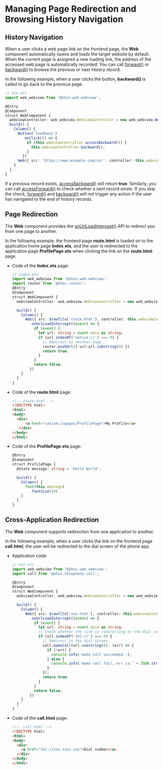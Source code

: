 # Managing Page Redirection and Browsing History Navigation


## History Navigation

When a user clicks a web page link on the frontend page, the **Web** component automatically opens and loads the target website by default. When the current page is assigned a new loading link, the address of the accessed web page is automatically recorded. You can call [forward()](../reference/apis/js-apis-webview.md#forward) or [backward()](../reference/apis/js-apis-webview.md#backward) to browse the previous or next history record.

  In the following example, when a user clicks the button, **backward()** is called to go back to the previous page.

```ts
// xxx.ets
import web_webview from '@ohos.web.webview';

@Entry
@Component
struct WebComponent {
  webviewController: web_webview.WebviewController = new web_webview.WebviewController();
  build() {
    Column() {
      Button('loadData')
        .onClick(() => {
          if (this.webviewController.accessBackward()) {
            this.webviewController.backward();
          }
        })
      Web({ src: 'https://www.example.com/cn/', controller: this.webviewController})
    }
  }
}
```


If a previous record exists, [accessBackward()](../reference/apis/js-apis-webview.md#accessbackward) will return **true**. Similarly, you can call [accessForward()](../reference/apis/js-apis-webview.md#accessforward) to check whether a next record exists. If you skip the check, [forward()](../reference/apis/js-apis-webview.md#forward) and [backward()](../reference/apis/js-apis-webview.md#backward) will not trigger any action if the user has navigated to the end of history records.


## Page Redirection

The **Web** component provides the [onUrlLoadIntercept()](../reference/arkui-ts/ts-basic-components-web.md#onurlloadintercept) API to redirect you from one page to another.

In the following example, the frontend page **route.html** is loaded on to the application home page **Index.ets**, and the user is redirected to the application page **ProfilePage.ets** when clicking the link on the **route.html** page.

- Code of the **Index.ets** page:
  
  ```ts
  // index.ets
  import web_webview from '@ohos.web.webview';
  import router from '@ohos.router';
  @Entry
  @Component
  struct WebComponent {
    webviewController: web_webview.WebviewController = new web_webview.WebviewController();
  
    build() {
      Column() {
        Web({ src: $rawfile('route.html'), controller: this.webviewController })
          .onUrlLoadIntercept((event) => {
            if (event) {
              let url: string = event.data as string;
              if (url.indexOf('native://') === 0) {
                // Redirect to another page.
                router.pushUrl({ url:url.substring(9) })
                return true;
              }
            }
            return false;
          })
      }
    }
  }
  ```

- Code of the **route.html** page:
  
  ```html
  <!-- route.html -->
  <!DOCTYPE html>
  <html>
  <body>
    <div>
        <a href="native://pages/ProfilePage">My Profile</a>
     </div>
  </body>
  </html>
  ```

- Code of the **ProfilePage.ets** page:
  
  ```ts
  @Entry
  @Component
  struct ProfilePage {
    @State message: string = 'Hello World';
  
    build() {
      Column() {
        Text(this.message)
          .fontSize(20)
      }
    }
  }
  ```


## Cross-Application Redirection

The **Web** component supports redirection from one application to another.

In the following example, when a user clicks the link on the frontend page **call.html**, the user will be redirected to the dial screen of the phone app.

- Application code:
  
  ```ts
  // xxx.ets
  import web_webview from '@ohos.web.webview';
  import call from '@ohos.telephony.call';
  
  @Entry
  @Component
  struct WebComponent {
    webviewController: web_webview.WebviewController = new web_webview.WebviewController();
  
    build() {
      Column() {
        Web({ src: $rawfile('xxx.html'), controller: this.webviewController})
          .onUrlLoadIntercept((event) => {
            if (event) {
              let url: string = event.data as string;
              // Check whether the link is redirecting to the dial screen of the phone app.
              if (url.indexOf('tel://') === 0) {
                // Redirect to the dial screen.
                call.makeCall(url.substring(6), (err) => {
                  if (!err) {
                    console.info('make call succeeded.');
                  } else {
                    console.info('make call fail, err is:' + JSON.stringify(err));
                  }
                });
                return true;
              }
            }
            return false;
          })
      }
    }
  }
  ```

- Code of the **call.html** page:
  
  ```html
  <!-- call.html -->
  <!DOCTYPE html>
  <html>
  <body>
    <div>
      <a href="tel://xxx xxxx xxx">Dial number</a>
    </div>
  </body>
  </html>
  ```
